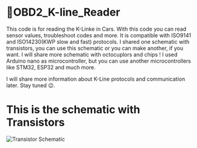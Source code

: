 # 🚗OBD2_K-line_Reader
This code is for reading the K-Linke in Cars. With this code you can read sensor values, troubleshoot codes and more. It is compatible with ISO9141 and ISO14230(KWP slow and fast) protocols.
I shared one schematic with transistors, you can use this schematic or you can make another, if you want. I will share more schematic with octocuplors and chips ! I used Arduino nano as microcontroller, but you can use another microcontrollers like STM32, ESP32 and much more.

I will share more information about K-Line protocols and communication later. Stay tuned 😉.

# This is the schematic with Transistors
![Transistor Schematic](https://github.com/muki01/OBD2_K-line_Reader/assets/75759731/f6001ad9-0761-4f8e-93ce-c81bf50938e9)
